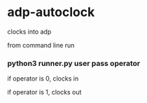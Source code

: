# adp-autoclock
clocks into adp

from command line run
### python3 runner.py user pass operator
if operator is 0, clocks in

if operator is 1, clocks out
